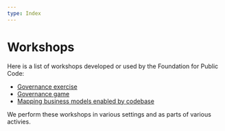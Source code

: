 ```yaml
---
type: Index
---
```


# Workshops

Here is a list of workshops developed or used by the Foundation for Public Code:

* [Governance exercise](../supporting-codebase-governance/exercise/index.md)
* [Governance game](../supporting-codebase-governance/game/index.md)
* [Mapping business models enabled by codebase](mapping-business-models/index.md )

We perform these workshops in various settings and as parts of various activies.

